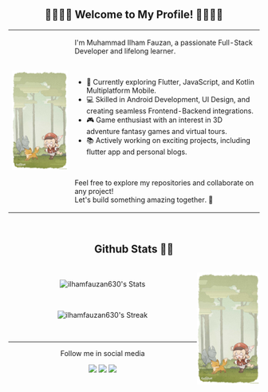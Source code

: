 <body>
  
  <div align=center>

  <h2> 🐢🐉🦕🦖 Welcome to My Profile! 🦖🦕🐉🐢</h2>
    
  </div>

   <table>
      <tr>
        <td width="25%">
          <img src="https://github.com/ilhamfauzan630/ilhamfauzan630/blob/main/assets/klee.jpg" width="100%" />
        </td>
        <td>
          <p>I'm Muhammad Ilham Fauzan, a passionate Full-Stack Developer and lifelong learner.</p>
          <br>
          <ul>
            <li>🌱 Currently exploring Flutter, JavaScript, and Kotlin Multiplatform Mobile.</li>
            <li>💻 Skilled in Android Development, UI Design, and creating seamless Frontend-Backend integrations.</li>
            <li>🎮 Game enthusiast with an interest in 3D adventure fantasy games and virtual tours.</li>
            <li>📚 Actively working on exciting projects, including flutter app and personal blogs.</li>
          </ul>
          <br>
          <p>Feel free to explore my repositories and collaborate on any project! <br> Let's build something amazing together. 🚀</p>
        </td>
      </tr>
    </table>
    
  </div>

  <br>

  <div align=center>

  <h2>Github Stats 👾🪼</h2>
  
  </div>

  <br>

  <img src="https://github.com/ilhamfauzan630/ilhamfauzan630/blob/main/assets/klee.jpg" width="25%" align=right />

  <div align=center>

  ![ilhamfauzan630's Stats](https://github-readme-stats.vercel.app/api?username=ilhamfauzan630&theme=tokyonight&show_icons=true&hide_border=true&count_private=true)

  <br> 
  
  ![ilhamfauzan630's Streak](https://github-readme-streak-stats.herokuapp.com/?user=ilhamfauzan630&theme=tokyonight&hide_border=true)
  
  </div>
  

  
  
  
 <br><hr>
  <div align=center>


  <p>Follow me in social media</p>

  [![](https://img.shields.io/badge/linkedin-0a66c2)](https://www.linkedin.com/in/fauzanilham/)
  [![](https://img.shields.io/badge/pixiv-0096FA)](https://www.pixiv.net/en/users/40375345)
  [![](https://img.shields.io/badge/instragram-DE317F)](https://www.instagram.com/fauzanilham459/)
    
  </div>
</body>



